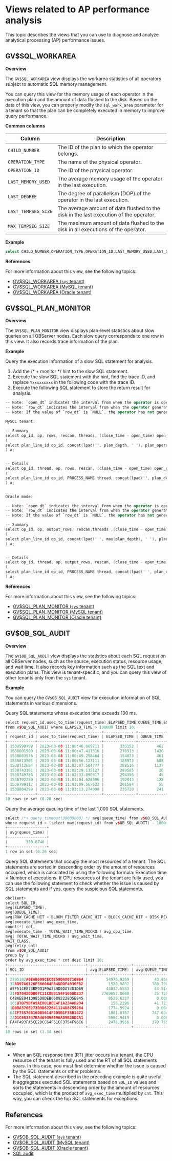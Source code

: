 # Views related to AP performance analysis

This topic describes the views that you can use to diagnose and analyze analytical processing (AP) performance issues.

## GV$SQL_WORKAREA

**Overview**

The `GV$SQL_WORKAREA` view displays the workarea statistics of all operators subject to automatic SQL memory management.

You can query this view for the memory usage of each operator in the execution plan and the amount of data flushed to the disk. Based on the data of this view, you can properly modify the `sql_work_area` parameter for a tenant so that the plan can be completely executed in memory to improve query performance.

**Common columns**

| **Column** | **Description** |
|---|---|
| `CHILD_NUMBER` | The ID of the plan to which the operator belongs. |
| `OPERATION_TYPE` | The name of the physical operator. |
| `OPERATION_ID` | The ID of the physical operator. |
| `LAST_MEMORY_USED` | The average memory usage of the operator in the last execution. |
| `LAST_DEGREE` | The degree of parallelism (DOP) of the operator in the last execution. |
| `LAST_TEMPSEG_SIZE` | The average amount of data flushed to the disk in the last execution of the operator. |
| `MAX_TEMPSEG_SIZE` | The maximum amount of data flushed to the disk in all executions of the operator. |

**Example**

```sql
select CHILD_NUMBER,OPERATION_TYPE,OPERATION_ID,LAST_MEMORY_USED,LAST_DEGREE,MAX_TEMPSEG_SIZE,LAST_TEMPSEG_SIZE from oceanbase.gv$sql_workarea where sql_id='80FAF8DB736A82604D54DD82005238EC';
```

**References**

For more information about this view, see the following topics:

- [GV$SQL_WORKAREA (`sys` tenant)](../../700.reference/700.system-views/300.system-view-of-sys-tenant/300.performance-view-of-sys-tenant/5400.gv-sql_workarea-of-sys-tenant.md)
- [GV$SQL_WORKAREA (MySQL tenant)](../../700.reference/700.system-views/400.system-view-of-mysql-mode/300.performance-view-of-mysql-mode/5300.gv-sql_workarea-of-mysql-mode.md)
- [GV$SQL_WORKAREA (Oracle tenant)](../../700.reference/700.system-views/500.system-view-of-oracle-mode/300.performance-view-of-oracle-mode/35700.v-sql_workarea-of-oracle-mode.md)

## GV$SQL_PLAN_MONITOR

**Overview**

The `GV$SQL_PLAN_MONITOR` view displays plan-level statistics about slow queries on all OBServer nodes. Each slow query corresponds to one row in this view. It also records trace information of the plan.

**Example**

Query the execution information of a slow SQL statement for analysis.

1. Add the /* + monitor */ hint to the slow SQL statement.
2. Execute the slow SQL statement with the hint, find the trace ID, and replace `Yxxxxxxxxx` in the following code with the trace ID.
3. Execute the following SQL statement to store the return result for analysis.

```cpp
-- Note: `open_dt` indicates the interval from when the operator is opened to when the operator is closed.
-- Note: `row_dt` indicates the interval from when the operator generates the first row to when the operator generates `OB_ITER_END`.
-- Note: If the value of `row_dt` is `NULL`, the operator has not generated the first row or `OB_ITER_END`.

MySQL tenant:

-- Summary
select op_id, op, rows, rescan, threads, (close_time - open_time) open_dt, (last_row_eof_time-first_row_time) row_dt,  open_time, close_time,  first_row_time, last_row_eof_time FROM
(
select plan_line_id op_id, concat(lpad('', plan_depth, ' '), plan_operation) op, sum(output_rows) rows, sum(STARTS) rescan, min(first_refresh_time) open_time, max(last_refresh_time) close_time, min(first_change_time) first_row_time, max(last_change_time) last_row_eof_time, count(1) threads from oceanbase.gv$sql_plan_monitor where trace_id = 'Yxxxxxxxxx' group by  plan_line_id, plan_operation order by plan_line_id
) a;


-- Details
select op_id, thread, op, rows, rescan, (close_time - open_time) open_dt, (last_row_eof_time-first_row_time) row_dt, open_time, close_time, first_row_time, last_row_eof_time  FROM
(
select plan_line_id op_id, PROCESS_NAME thread, concat(lpad('', plan_depth, ' '), plan_operation) op, output_rows rows, STARTS rescan, first_refresh_time open_time, last_refresh_time close_time, first_change_time first_row_time, last_change_time last_row_eof_time from oceanbase.gv$sql_plan_monitor where trace_id = 'Yxxxxxxxxx' order by plan_line_id, PROCESS_NAME
) a;


Oracle mode:

-- Note: `open_dt` indicates the interval from when the operator is opened to when the operator is closed.
-- Note: `row_dt` indicates the interval from when the operator generates the first row to when the operator generates `OB_ITER_END`.
-- Note: If the value of `row_dt` is `NULL`, the operator has not generated the first row or `OB_ITER_END`.

-- Summary
select op_id, op, output_rows, rescan,threads ,(close_time - open_time) open_dt, (last_row_eof_time-first_row_time) row_dt,  open_time, close_time,  first_row_time, last_row_eof_time FROM
(
select plan_line_id op_id, concat(lpad(' ', max(plan_depth), ' '), plan_operation) op, sum(output_rows) output_rows, sum(STARTS) rescan, min(first_refresh_time) open_time, max(last_refresh_time) close_time, min(first_change_time) first_row_time, max(last_change_time) last_row_eof_time, count(1) threads from sys.gv$sql_plan_monitor where trace_id = 'Yxxxxxxxxx' group by  plan_line_id, plan_operation,plan_depth order by plan_line_id
) a;


-- Details
select op_id, thread, op, output_rows, rescan, (close_time - open_time) open_dt, (last_row_eof_time-first_row_time) row_dt, open_time, close_time, first_row_time, last_row_eof_time FROM
(
select plan_line_id op_id, PROCESS_NAME thread, concat(lpad(' ', plan_depth, ' '), plan_operation) op, output_rows, STARTS rescan, first_refresh_time open_time, last_refresh_time close_time, first_change_time first_row_time, last_change_time last_row_eof_time  from sys.gv$sql_plan_monitor where trace_id = 'Yxxxxxxxxx' order by plan_line_id, process_name
) a;
```

**References**

For more information about this view, see the following topics:

- [GV$SQL_PLAN_MONITOR (`sys` tenant)](../../700.reference/700.system-views/300.system-view-of-sys-tenant/300.performance-view-of-sys-tenant/3800.gv-ob_sql_plan_monitor-of-sys-tenant.md)
- [GV$SQL_PLAN_MONITOR (MySQL tenant)](../../700.reference/700.system-views/400.system-view-of-mysql-mode/300.performance-view-of-mysql-mode/3700.gv-ob_sql_plan-of-mysql-mode.md)
- [GV$SQL_PLAN_MONITOR (Oracle tenant)](../../700.reference/700.system-views/500.system-view-of-oracle-mode/300.performance-view-of-oracle-mode/3600.gv-ob_sql_plan-of-oracle-mode.md)

## GV$OB_SQL_AUDIT

**Overview**

The `GV$OB_SQL_AUDIT` view displays the statistics about each SQL request on all OBServer nodes, such as the source, execution status, resource usage, and wait time. It also records key information such as the SQL text and execution plans. This view is tenant-specific, and you can query this view of other tenants only from the `sys` tenant.

**Example**

You can query the `GV$OB_SQL_AUDIT` view for execution information of SQL statements in various dimensions.

Query SQL statements whose execution time exceeds 100 ms.

```cpp
select request_id,usec_to_time(request_time),ELAPSED_TIME,QUEUE_TIME,EXECUTE_TIME,query_sql
from v$OB_SQL_AUDIT where ELAPSED_TIME > 100000 limit 10;
+------------+----------------------------+--------------+------------+--------------+------------------------------------------------------------------------------------------------------------------------------------------------------+
| request_id | usec_to_time(request_time) | ELAPSED_TIME | QUEUE_TIME | EXECUTE_TIME | query_sql                                                                                                                                            |
+------------+----------------------------+--------------+------------+--------------+------------------------------------------------------------------------------------------------------------------------------------------------------+
| 1538599798 | 2023-03-08 11:00:46.089711 |       335152 |        462 |       329196 | select request_id,usec_to_time(request_time),ELAPSED_TIME,QUEUE_TIME,EXECUTE_TIME,query_sql from v$OB_SQL_AUDIT where ELAPSED_TIME > 100000 limit 10 |
| 1538601580 | 2023-03-08 11:00:47.411316 |       276913 |       1420 |       275345 | select request_id,usec_to_time(request_time),ELAPSED_TIME,QUEUE_TIME,EXECUTE_TIME,query_sql from v$OB_SQL_AUDIT where ELAPSED_TIME > 100000 limit 10 |
| 1538603976 | 2023-03-08 11:00:49.258464 |       154873 |        461 |       154236 | select request_id,usec_to_time(request_time),ELAPSED_TIME,QUEUE_TIME,EXECUTE_TIME,query_sql from v$OB_SQL_AUDIT where ELAPSED_TIME > 100000 limit 10 |
| 1538613501 | 2023-03-08 11:00:56.123111 |       188973 |        688 |       188144 | select request_id,usec_to_time(request_time),ELAPSED_TIME,QUEUE_TIME,EXECUTE_TIME,query_sql from v$OB_SQL_AUDIT where ELAPSED_TIME > 100000 limit 10 |
| 1538712684 | 2023-03-08 11:02:07.504777 |       288516 |       1137 |       287180 | select request_id,usec_to_time(request_time),ELAPSED_TIME,QUEUE_TIME,EXECUTE_TIME,query_sql from v$OB_SQL_AUDIT where ELAPSED_TIME > 100000 limit 10 |
| 1538743161 | 2023-03-08 11:02:29.135127 |       289585 |         26 |       289380 | select request_id,usec_to_time(request_time),ELAPSED_TIME,QUEUE_TIME,EXECUTE_TIME,query_sql from v$OB_SQL_AUDIT where ELAPSED_TIME > 100000 limit 10 |
| 1538749786 | 2023-03-08 11:02:33.890317 |       294356 |         45 |       294180 | select request_id,usec_to_time(request_time),ELAPSED_TIME,QUEUE_TIME,EXECUTE_TIME,query_sql from v$OB_SQL_AUDIT where ELAPSED_TIME > 100000 limit 10 |
| 1538792259 | 2023-03-08 11:03:04.626596 |       192843 |        128 |       192569 | select request_id,usec_to_time(request_time),ELAPSED_TIME,QUEUE_TIME,EXECUTE_TIME,query_sql from v$OB_SQL_AUDIT where ELAPSED_TIME > 100000 limit 10 |
| 1538799117 | 2023-03-08 11:03:09.567622 |       201594 |         55 |       201388 | select request_id,usec_to_time(request_time),ELAPSED_TIME,QUEUE_TIME,EXECUTE_TIME,query_sql from v$OB_SQL_AUDIT where ELAPSED_TIME > 100000 limit 10 |
| 1538804299 | 2023-03-08 11:03:13.274090 |       235720 |        241 |       235302 | select request_id,usec_to_time(request_time),ELAPSED_TIME,QUEUE_TIME,EXECUTE_TIME,query_sql from v$OB_SQL_AUDIT where ELAPSED_TIME > 100000 limit 10 |
+------------+----------------------------+--------------+------------+--------------+------------------------------------------------------------------------------------------------------------------------------------------------------+
10 rows in set (0.28 sec)

```

Query the average queuing time of the last 1,000 SQL statements.

```cpp
select /*+ query_timeout(30000000) */ avg(queue_time) from v$OB_SQL_AUDIT
where request_id > (select max(request_id) from v$OB_SQL_AUDIT) - 1000 ;
+-----------------+
| avg(queue_time) |
+-----------------+
|        350.8740 |
+-----------------+
1 row in set (0.26 sec)
```

Query SQL statements that occupy the most resources of a tenant. The SQL statements are sorted in descending order by the amount of resources occupied, which is calculated by using the following formula: Execution time × Number of executions. If CPU resources of the tenant are fully used, you can use the following statement to check whether the issue is caused by SQL statements and if yes, query the suspicious SQL statements.

```cpp
obclient>
select SQL_ID,
avg(ELAPSED_TIME),
avg(QUEUE_TIME),
avg(ROW_CACHE_HIT + BLOOM_FILTER_CACHE_HIT + BLOCK_CACHE_HIT + DISK_READS) avg_logical_read,
avg(execute_time) avg_exec_time,
count(*) cnt,
avg(execute_time - TOTAL_WAIT_TIME_MICRO ) avg_cpu_time,
avg( TOTAL_WAIT_TIME_MICRO ) avg_wait_time,
WAIT_CLASS,
avg(retry_cnt)
from v$OB_SQL_AUDIT
group by 1
order by avg_exec_time * cnt desc limit 10;
+----------------------------------+-------------------+-----------------+------------------+---------------+--------+--------------+---------------+------------+----------------+
| SQL_ID                           | avg(ELAPSED_TIME) | avg(QUEUE_TIME) | avg_logical_read | avg_exec_time | cnt    | avg_cpu_time | avg_wait_time | WAIT_CLASS | avg(retry_cnt) |
+----------------------------------+-------------------+-----------------+------------------+---------------+--------+--------------+---------------+------------+----------------+
| 2705182A6EAB699CEC8E59DA80710B64 |        54976.9269 |         43.8605 |       17664.2727 |    54821.5828 |  11759 |   54821.5828 |        0.0000 | OTHER      |         0.0000 |
| 32AB97A0126F566064F84DDDF4936F82 |         1520.9832 |        380.7903 |          63.7847 |      789.6781 |  63632 |     789.6781 |        0.0000 | OTHER      |         0.0000 |
| A5F514E873BE9D1F9A339D0DA7481D69 |        44032.5553 |         44.5149 |        8943.7834 |    43878.1405 |   1039 |   43878.1405 |        0.0000 | OTHER      |         0.0000 |
| 31FD78420DB07C11C8E3154F1658D237 |      7769857.0000 |         35.7500 |      399020.7500 |  7769682.7500 |      4 | 7769682.7500 |        0.0000 | NETWORK    |         1.0000 |
| C48AEE941D985D8DEB66892228D5E845 |         8528.6227 |          0.0000 |           0.0000 |     8450.4047 |   1601 |    8450.4047 |        0.0000 | OTHER      |         0.0000 |
| 101B7B79DFA9AE801BEE4F1A234AD294 |          158.2296 |         41.7211 |           0.0000 |       46.0345 | 286758 |      46.0345 |        0.0000 | OTHER      |         0.0000 |
| 1D0BA376E273B9D622641124D8C59264 |         1774.5924 |          0.0049 |           0.0000 |     1737.4885 |   5081 |    1737.4885 |        0.0000 | OTHER      |         0.0000 |
| 64CF75576816DB5614F3D5B1F35B1472 |         1801.8767 |        747.0343 |           0.0000 |      827.1674 |  10340 |     827.1674 |        0.0000 | OTHER      |         0.0000 |
| 23D1C653347BA469396896AD9B20DCA1 |         5564.9419 |          0.0000 |           0.0000 |     5478.2228 |   1257 |    5478.2228 |        0.0000 | OTHER      |         0.0000 |
| FA4F493FA5CE2DCC64F51CF3754F96C6 |         2478.3956 |        378.7557 |           3.1040 |     1731.1802 |   3357 |    1731.1802 |        0.0000 | OTHER      |         0.0000 |
+----------------------------------+-------------------+-----------------+------------------+---------------+--------+--------------+---------------+------------+----------------+
10 rows in set (1.34 sec)
```

<main id="notice" type='explain'>
  <h4>Note</h4>
  <ul>
    <li>When an SQL response time (RT) jitter occurs in a tenant, the CPU resource of the tenant is fully used and the RT of all SQL statements soars. In this case, you must first determine whether the issue is caused by the SQL statements or other problems. </li>
    <li>The SQL statement described in the preceding example is quite useful. It aggregates executed SQL statements based on <code>SQL_ID</code> values and sorts the statements in descending order by the amount of resources occupied, which is the product of <code>avg_exec_time</code> multiplied by <code>cnt</code>. This way, you can check the top SQL statements for exceptions. </li>
  </ul>
</main>

## References

For more information about this view, see the following topics:

- [GV$OB_SQL_AUDIT (`sys` tenant)](../../700.reference/700.system-views/300.system-view-of-sys-tenant/300.performance-view-of-sys-tenant/3500.gv-ob_sql_audit-of-sys-tenant.md)
- [GV$OB_SQL_AUDIT (MySQL tenant)](../../700.reference/700.system-views/400.system-view-of-mysql-mode/300.performance-view-of-mysql-mode/3500.gv-ob_sql_audit-of-mysql-mode.md)
- [GV$OB_SQL_AUDIT (Oracle tenant)](../../700.reference/700.system-views/500.system-view-of-oracle-mode/300.performance-view-of-oracle-mode/3400.gv-ob_sql_audit-of-oracle-mode.md)
- [SQL audit](../../600.manage/700.monitor/200.monitor-items-introduction/300.sql-monitor/200.sql-audit.md)

